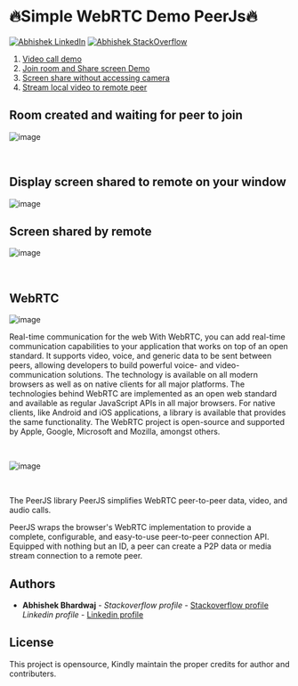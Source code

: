 # 🔥Simple WebRTC Demo PeerJs🔥  

[![Abhishek LinkedIn](https://img.shields.io/badge/Abhishek-LinkedIn-blue.svg?style=for-the-badge)](https://www.linkedin.com/in/abhi5h3k/) [![Abhishek StackOverflow](https://img.shields.io/badge/Abhishek-StackOverflow-orange.svg?style=for-the-badge)](https://stackoverflow.com/users/6870223/abhi?tab=profile)

1. [Video call demo](https://www.youtube.com/watch?v=0q6bqpqgwuM)
2. [Join room and Share screen Demo](https://www.youtube.com/watch?v=VXLuTYFisTM)
3. [Screen share without accessing camera](https://www.youtube.com/watch?v=85tZyL1hLVo)
4. [Stream local video to remote peer](https://www.youtube.com/watch?v=P7c9Ll6Fj8A)

## Room created and waiting for peer to join
![image](https://user-images.githubusercontent.com/37928721/208362764-bbfda487-51ab-441c-85e2-a9eeba0c4a2a.png)

 <br />

## Display screen shared to remote on your window
![image](https://user-images.githubusercontent.com/37928721/209775000-20d1a9f4-1225-4583-876d-85161b352bb7.png)
 

## Screen shared by remote
![image](https://user-images.githubusercontent.com/37928721/208362930-682653ea-e9b9-4341-b057-36f255e3aefe.png)

 <br />

## WebRTC

![image](https://www.wowza.com/wp-content/uploads/WebRTC.gif)



Real-time communication for the web
With WebRTC, you can add real-time communication capabilities to your application that works on top of an open standard. It supports video, voice, and generic data to be sent between peers, allowing developers to build powerful voice- and video-communication solutions. The technology is available on all modern browsers as well as on native clients for all major platforms. The technologies behind WebRTC are implemented as an open web standard and available as regular JavaScript APIs in all major browsers. For native clients, like Android and iOS applications, a library is available that provides the same functionality. The WebRTC project is open-source and supported by Apple, Google, Microsoft and Mozilla, amongst others. 

 <br />

![image](https://user-images.githubusercontent.com/37928721/208312620-d2626047-1a8d-4891-8be1-44a79d9c06dd.png)

 <br />

The PeerJS library
PeerJS simplifies WebRTC peer-to-peer data, video, and audio calls.

PeerJS wraps the browser's WebRTC implementation to provide a complete, configurable, and easy-to-use peer-to-peer connection API. Equipped with nothing but an ID, a peer can create a P2P data or media stream connection to a remote peer.

## Authors

* **Abhishek Bhardwaj** - *Stackoverflow profile* - [Stackoverflow profile](https://stackoverflow.com/users/6870223/abhi?tab=profile)
			  *Linkedin profile* - [Linkedin profile](https://www.linkedin.com/in/abhishek-bhardwaj-b16764166)
 	


## License

This project is opensource, Kindly maintain the proper credits for author and contributers.
